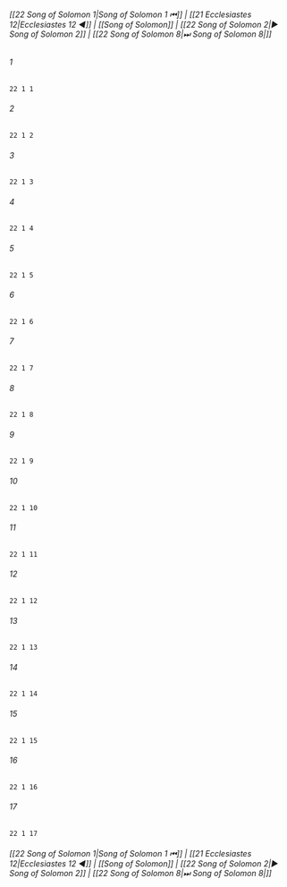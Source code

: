 
###### [[22 Song of Solomon 1|Song of Solomon 1 ⏮]] | [[21 Ecclesiastes 12|Ecclesiastes 12 ◀]] | [[Song of Solomon]] | [[22 Song of Solomon 2|▶ Song of Solomon 2]] | [[22 Song of Solomon 8|⏭ Song of Solomon 8|]]

###### 1
``` verse
22 1 1 
```
###### 2
``` verse
22 1 2 
```
###### 3
``` verse
22 1 3 
```
###### 4
``` verse
22 1 4 
```
###### 5
``` verse
22 1 5 
```
###### 6
``` verse
22 1 6 
```
###### 7
``` verse
22 1 7 
```
###### 8
``` verse
22 1 8 
```
###### 9
``` verse
22 1 9 
```
###### 10
``` verse
22 1 10 
```
###### 11
``` verse
22 1 11 
```
###### 12
``` verse
22 1 12 
```
###### 13
``` verse
22 1 13 
```
###### 14
``` verse
22 1 14 
```
###### 15
``` verse
22 1 15 
```
###### 16
``` verse
22 1 16 
```
###### 17
``` verse
22 1 17 
```

###### [[22 Song of Solomon 1|Song of Solomon 1 ⏮]] | [[21 Ecclesiastes 12|Ecclesiastes 12 ◀]] | [[Song of Solomon]] | [[22 Song of Solomon 2|▶ Song of Solomon 2]] | [[22 Song of Solomon 8|⏭ Song of Solomon 8|]]

